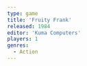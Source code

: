 ```yaml
---
type: game
title: 'Fruity Frank'
released: 1984
editor: 'Kuma Computers'
players: 1
genres:
  - Action
---
```

